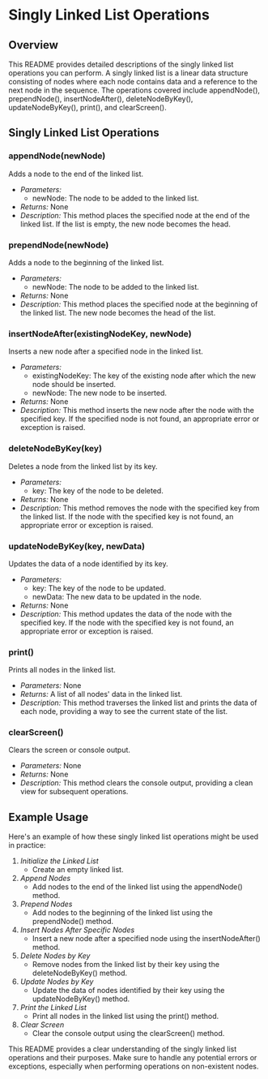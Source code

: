 # Singly Linked List Operations 

## Overview
This README provides detailed descriptions of the singly linked list operations you can perform. A singly linked list is a linear data structure consisting of nodes where each node contains data and a reference to the next node in the sequence. The operations covered include appendNode(), prependNode(), insertNodeAfter(), deleteNodeByKey(), updateNodeByKey(), print(), and clearScreen().

## Singly Linked List Operations

### appendNode(newNode)
Adds a node to the end of the linked list.
- *Parameters:* 
  - newNode: The node to be added to the linked list.
- *Returns:* None
- *Description:* This method places the specified node at the end of the linked list. If the list is empty, the new node becomes the head.

### prependNode(newNode)
Adds a node to the beginning of the linked list.
- *Parameters:* 
  - newNode: The node to be added to the linked list.
- *Returns:* None
- *Description:* This method places the specified node at the beginning of the linked list. The new node becomes the head of the list.

### insertNodeAfter(existingNodeKey, newNode)
Inserts a new node after a specified node in the linked list.
- *Parameters:* 
  - existingNodeKey: The key of the existing node after which the new node should be inserted.
  - newNode: The new node to be inserted.
- *Returns:* None
- *Description:* This method inserts the new node after the node with the specified key. If the specified node is not found, an appropriate error or exception is raised.

### deleteNodeByKey(key)
Deletes a node from the linked list by its key.
- *Parameters:* 
  - key: The key of the node to be deleted.
- *Returns:* None
- *Description:* This method removes the node with the specified key from the linked list. If the node with the specified key is not found, an appropriate error or exception is raised.

### updateNodeByKey(key, newData)
Updates the data of a node identified by its key.
- *Parameters:* 
  - key: The key of the node to be updated.
  - newData: The new data to be updated in the node.
- *Returns:* None
- *Description:* This method updates the data of the node with the specified key. If the node with the specified key is not found, an appropriate error or exception is raised.

### print()
Prints all nodes in the linked list.
- *Parameters:* None
- *Returns:* A list of all nodes' data in the linked list.
- *Description:* This method traverses the linked list and prints the data of each node, providing a way to see the current state of the list.

### clearScreen()
Clears the screen or console output.
- *Parameters:* None
- *Returns:* None
- *Description:* This method clears the console output, providing a clean view for subsequent operations.

## Example Usage
Here's an example of how these singly linked list operations might be used in practice:

1. *Initialize the Linked List*
   - Create an empty linked list.
2. *Append Nodes*
   - Add nodes to the end of the linked list using the appendNode() method.
3. *Prepend Nodes*
   - Add nodes to the beginning of the linked list using the prependNode() method.
4. *Insert Nodes After Specific Nodes*
   - Insert a new node after a specified node using the insertNodeAfter() method.
5. *Delete Nodes by Key*
   - Remove nodes from the linked list by their key using the deleteNodeByKey() method.
6. *Update Nodes by Key*
   - Update the data of nodes identified by their key using the updateNodeByKey() method.
7. *Print the Linked List*
   - Print all nodes in the linked list using the print() method.
8. *Clear Screen*
   - Clear the console output using the clearScreen() method.

This README provides a clear understanding of the singly linked list operations and their purposes. Make sure to handle any potential errors or exceptions, especially when performing operations on non-existent nodes.
